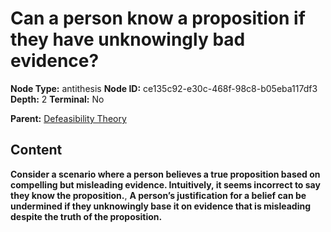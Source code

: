 # Can a person know a proposition if they have unknowingly bad evidence?

**Node Type:** antithesis
**Node ID:** ce135c92-e30c-468f-98c8-b05eba117df3
**Depth:** 2
**Terminal:** No

**Parent:** [Defeasibility Theory](defeasibility-theory.md)

## Content

**Consider a scenario where a person believes a true proposition based on compelling but misleading evidence. Intuitively, it seems incorrect to say they know the proposition.**, **A person’s justification for a belief can be undermined if they unknowingly base it on evidence that is misleading despite the truth of the proposition.**
